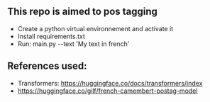 ## This repo is aimed to pos tagging
- Create a python virtual environnement and activate it
- Install requirements.txt
- Run: main.py --text 'My text in french'

## References used:
- Transformers: https://huggingface.co/docs/transformers/index 
- https://huggingface.co/gilf/french-camembert-postag-model 